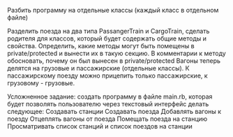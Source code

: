 Разбить программу на отдельные классы (каждый класс в отдельном файле)

Разделить поезда на два типа PassangerTrain и CargoTrain, сделать родителя для классов, который будет содержать 
общие методы и свойства.
Определить, какие методы могут быть помещены в private/protected и вынести их в такую секцию. 
В комментарии к методу обосновать, почему он был вынесен в private/protected
Вагоны теперь делятся на грузовые и пассажирские (отдельные классы). К пассажирскому поезду можно прицепить 
только пассажирские, к грузовому - грузовые.


Усложненное задание:
создать программу в файле main.rb, которая будет позволять пользователю через текстовый интерфейс делать следующее:
Создавать станции
Создавать поезда
Добавлять вагоны к поезду
Отцеплять вагоны от поезда
Помещать поезда на станцию
Просматривать список станций и список поездов на станции
